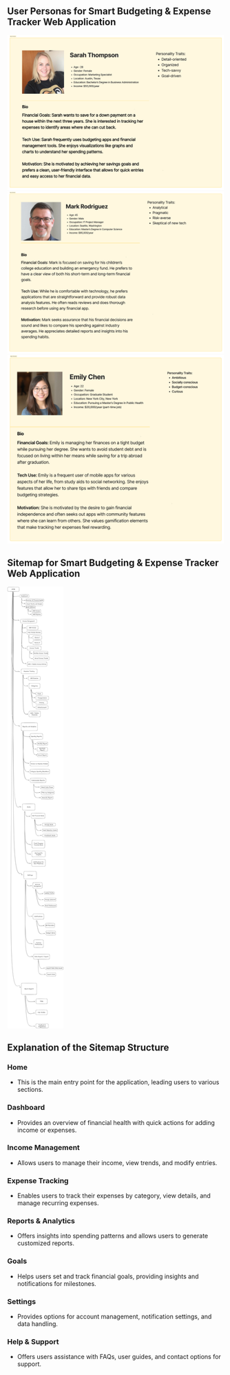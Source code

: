 ## User Personas for Smart Budgeting & Expense Tracker Web Application

![Sarah Thompson](https://github.com/emil-vincic/HCI-2024-25/blob/8a385f30d44b4948f2c6eae66eb9ac54690722e5/assignments/User%20personas%20and%20information%20architecture/Basic%20information.png)
![Mark Rodriguez](https://github.com/emil-vincic/HCI-2024-25/blob/8a385f30d44b4948f2c6eae66eb9ac54690722e5/assignments/User%20personas%20and%20information%20architecture/MarkRodriguez.png)
![Emily Chen](https://github.com/emil-vincic/HCI-2024-25/blob/8a385f30d44b4948f2c6eae66eb9ac54690722e5/assignments/User%20personas%20and%20information%20architecture/EmilyChen.png)

## Sitemap for Smart Budgeting & Expense Tracker Web Application

![Sitemap](https://github.com/emil-vincic/HCI-2024-25/blob/95500518a7f0a551b157e8a224de666d04d21df3/User%20personas%20and%20information%20architecture/Sitemap_update.png)

## Explanation of the Sitemap Structure

### Home
- This is the main entry point for the application, leading users to various sections.
### Dashboard 
- Provides an overview of financial health with quick actions for adding income or expenses.
### Income Management
- Allows users to manage their income, view trends, and modify entries.
### Expense Tracking
- Enables users to track their expenses by category, view details, and manage recurring expenses.
### Reports & Analytics
- Offers insights into spending patterns and allows users to generate customized reports.
### Goals
- Helps users set and track financial goals, providing insights and notifications for milestones.
### Settings
- Provides options for account management, notification settings, and data handling.
### Help & Support
- Offers users assistance with FAQs, user guides, and contact options for support.
